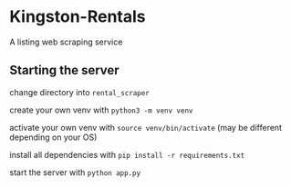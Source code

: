 # Kingston-Rentals

A listing web scraping service

## Starting the server

change directory into `rental_scraper`

create your own venv with `python3 -m venv venv`

activate your own venv with `source venv/bin/activate` (may be different depending on your OS)

install all dependencies with `pip install -r requirements.txt`

start the server with `python app.py`
